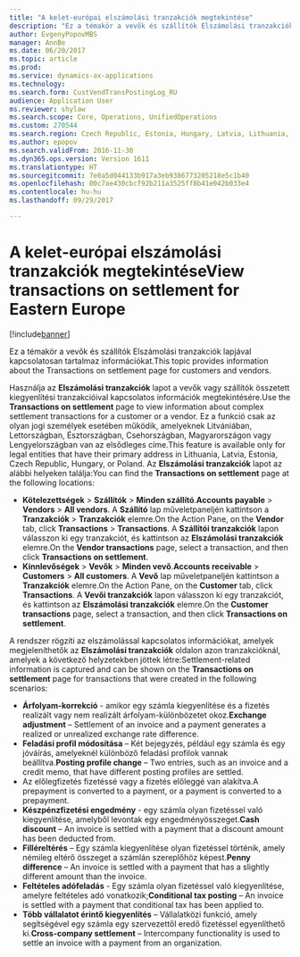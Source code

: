 ```yaml
---
title: "A kelet-európai elszámolási tranzakciók megtekintése"
description: "Ez a témakör a vevők és szállítók Elszámolási tranzakciók lapjával kapcsolatosan tartalmaz információkat."
author: EvgenyPopovMBS
manager: AnnBe
ms.date: 06/20/2017
ms.topic: article
ms.prod: 
ms.service: dynamics-ax-applications
ms.technology: 
ms.search.form: CustVendTransPostingLog_RU
audience: Application User
ms.reviewer: shylaw
ms.search.scope: Core, Operations, UnifiedOperations
ms.custom: 270544
ms.search.region: Czech Republic, Estonia, Hungary, Latvia, Lithuania, Poland
ms.author: epopov
ms.search.validFrom: 2016-11-30
ms.dyn365.ops.version: Version 1611
ms.translationtype: HT
ms.sourcegitcommit: 7e0a5d044133b917a3eb9386773205218e5c1b40
ms.openlocfilehash: 00c7ae430cbcf92b211a3525ff8b41e042b033e4
ms.contentlocale: hu-hu
ms.lasthandoff: 09/29/2017

---
```


# <a name="view-transactions-on-settlement-for-eastern-europe"></a><span data-ttu-id="d715e-103">A kelet-európai elszámolási tranzakciók megtekintése</span><span class="sxs-lookup"><span data-stu-id="d715e-103">View transactions on settlement for Eastern Europe</span></span>

[!include[banner](../includes/banner.md)]


<span data-ttu-id="d715e-104">Ez a témakör a vevők és szállítók Elszámolási tranzakciók lapjával kapcsolatosan tartalmaz információkat.</span><span class="sxs-lookup"><span data-stu-id="d715e-104">This topic provides information about the Transactions on settlement page for customers and vendors.</span></span>

<span data-ttu-id="d715e-105">Használja az **Elszámolási tranzakciók** lapot a vevők vagy szállítók összetett kiegyenlítési tranzakcióival kapcsolatos információk megtekintésére.</span><span class="sxs-lookup"><span data-stu-id="d715e-105">Use the **Transactions on settlement** page to view information about complex settlement transactions for a customer or a vendor.</span></span> <span data-ttu-id="d715e-106">Ez a funkció csak az olyan jogi személyek esetében működik, amelyeknek Litvániában, Lettországban, Észtországban, Csehországban, Magyarországon vagy Lengyelországban van az elsődleges címe.</span><span class="sxs-lookup"><span data-stu-id="d715e-106">This feature is available only for legal entities that have their primary address in Lithuania, Latvia, Estonia, Czech Republic, Hungary, or Poland.</span></span> <span data-ttu-id="d715e-107">Az **Elszámolási tranzakciók** lapot az alábbi helyeken találja:</span><span class="sxs-lookup"><span data-stu-id="d715e-107">You can find the **Transactions on settlement** page at the following locations:</span></span>

-   <span data-ttu-id="d715e-108">**Kötelezettségek** &gt; **Szállítók** &gt; **Minden szállító**.</span><span class="sxs-lookup"><span data-stu-id="d715e-108">**Accounts payable** &gt; **Vendors** &gt; **All vendors**.</span></span> <span data-ttu-id="d715e-109">A **Szállító** lap műveletpaneljén kattintson a **Tranzakciók** &gt; **Tranzakciók** elemre.</span><span class="sxs-lookup"><span data-stu-id="d715e-109">On the Action Pane, on the **Vendor** tab, click **Transactions** &gt; **Transactions**.</span></span> <span data-ttu-id="d715e-110">A **Szállítói tranzakciók** lapon válasszon ki egy tranzakciót, és kattintson az **Elszámolási tranzakciók** elemre.</span><span class="sxs-lookup"><span data-stu-id="d715e-110">On the **Vendor transactions** page, select a transaction, and then click **Transactions on settlement**.</span></span>
-   <span data-ttu-id="d715e-111">**Kinnlevőségek** &gt; **Vevők** &gt; **Minden vevő**.</span><span class="sxs-lookup"><span data-stu-id="d715e-111">**Accounts receivable** &gt; **Customers** &gt; **All customers**.</span></span> <span data-ttu-id="d715e-112">A **Vevő** lap műveletpaneljén kattintson a **Tranzakciók** elemre.</span><span class="sxs-lookup"><span data-stu-id="d715e-112">On the Action Pane, on the **Customer** tab, click **Transactions**.</span></span> <span data-ttu-id="d715e-113">A **Vevői tranzakciók** lapon válasszon ki egy tranzakciót, és kattintson az **Elszámolási tranzakciók** elemre.</span><span class="sxs-lookup"><span data-stu-id="d715e-113">On the **Customer transactions** page, select a transaction, and then click **Transactions on settlement**.</span></span>

<span data-ttu-id="d715e-114">A rendszer rögzíti az elszámolással kapcsolatos információkat, amelyek megjeleníthetők az **Elszámolási tranzakciók** oldalon azon tranzakcióknál, amelyek a következő helyzetekben jöttek létre:</span><span class="sxs-lookup"><span data-stu-id="d715e-114">Settlement-related information is captured and can be shown on the **Transactions on settlement** page for transactions that were created in the following scenarios:</span></span>

-   <span data-ttu-id="d715e-115">**Árfolyam-korrekció** - amikor egy számla kiegyenlítése és a fizetés realizált vagy nem realizált árfolyam-különbözetet okoz.</span><span class="sxs-lookup"><span data-stu-id="d715e-115">**Exchange adjustment** – Settlement of an invoice and a payment generates a realized or unrealized exchange rate difference.</span></span>
-   <span data-ttu-id="d715e-116">**Feladási profil módosítása** – Két bejegyzés, például egy számla és egy jóváírás, amelyeknél különböző feladási profilok vannak beállítva.</span><span class="sxs-lookup"><span data-stu-id="d715e-116">**Posting profile change** – Two entries, such as an invoice and a credit memo, that have different posting profiles are settled.</span></span>
-   <span data-ttu-id="d715e-117">Az előlegfizetés fizetéssé vagy a fizetés előleggé van alakítva.</span><span class="sxs-lookup"><span data-stu-id="d715e-117">A prepayment is converted to a payment, or a payment is converted to a prepayment.</span></span>
-   <span data-ttu-id="d715e-118">**Készpénzfizetési engedmény** - egy számla olyan fizetéssel való kiegyenlítése, amelyből levontak egy engedményösszeget.</span><span class="sxs-lookup"><span data-stu-id="d715e-118">**Cash discount** – An invoice is settled with a payment that a discount amount has been deducted from.</span></span>
-   <span data-ttu-id="d715e-119">**Filléreltérés** – Egy számla kiegyenlítése olyan fizetéssel történik, amely némileg eltérő összeget a számlán szereplőhöz képest.</span><span class="sxs-lookup"><span data-stu-id="d715e-119">**Penny difference** – An invoice is settled with a payment that has a slightly different amount than the invoice.</span></span>
-   <span data-ttu-id="d715e-120">**Feltételes adófeladás** - Egy számla olyan fizetéssel való kiegyenlítése, amelyre feltételes adó vonatkozik;</span><span class="sxs-lookup"><span data-stu-id="d715e-120">**Conditional tax posting** – An invoice is settled with a payment that conditional tax has been applied to.</span></span>
-   <span data-ttu-id="d715e-121">**Több vállalatot érintő kiegyenlítés** – Vállalatközi funkció, amely segítségével egy számla egy szervezettől eredő fizetéssel egyenlíthető ki.</span><span class="sxs-lookup"><span data-stu-id="d715e-121">**Cross-company settlement** – Intercompany functionality is used to settle an invoice with a payment from an organization.</span></span>





